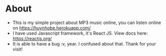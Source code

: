 # About

- This is my simple project about MP3 music online, you can listen online on https://huynhobe.herokuapp.com/
- I have used Javascript framework, it's React JS. View docs here: https://reactjs.org/
- It is able to have a bug :v, year. I confused about that.
  Thank for your visit!
